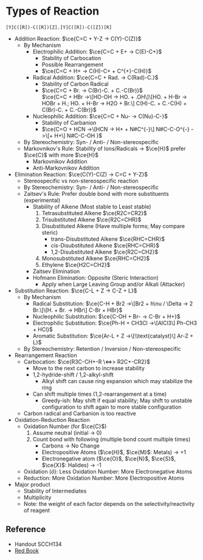 # Types of Reaction

````smiles
[Y]C([R])-C([R])[Z].[Y]C([R])-C([Z])[R]
````

* Addition Reaction: $\ce{C=C + Y-Z -> C(Y)-C(Z)}$
  * By Mechanism
    * Electrophilic Addition: $\ce{C=C + E+ -> C(E)-C+}$
      * Stability of Carbocation
      * Possible Rearrangement
      * $\ce{C=C + H+ -> C(H)-C+ + C^{+}-C(H)}$
    * Radical Addition: $\ce{C=C + Rad. -> C(Rad)-C.}$
      * Stability of Carbon Radical
      * $\ce{C=C + Br. -> C(Br)-C. + C.-C(Br)}$  
        $\ce{C=C + HBr ->\[HO-OH -> HO. + .OH\]\[HO. + H-Br -> HOBr + H.; HO. + H-Br -> H2O + Br.\] C(H)-C. + C.-C(H) + C(Br)-C. + C.-C(Br)}$
    * Nucleophilic Addition: $\ce{C=C + Nu- -> C(Nu)-C-}$
      * Stability of Carbanion
      * $\ce{C=O + HCN ->\[HCN -> H+ + N#C^{-}\] N#C-C-O^{-} ->\[+ H+\] N#C-C-OH }$
  * By Stereochemistry: Syn- / Anti- / Non-stereospecific
  * Markovnikov's Rule: Stability of Ions/Radicals → $\ce{H}$ prefer $\ce{C}$ with more $\ce{H}$
    * Markovnikov Addition
    * Anti-Markovnikov Addition
* Elimination Reaction: $\ce{C(Y)-C(Z) -> C=C + Y-Z}$
  * Stereospecific vs non-stereospecific reaction
  * By Stereochemistry: Syn- / Anti- / Non-stereospecific
  * Zaitsev's Rule: Prefer double bond with more substituents (experimental)
    * Stability of Alkene (Most stable to Least stable)
      1. Tetrasubstituted Alkene $\ce{R2C=CR2}$
      1. Trisubstituted Alkene $\ce{R2C=CHR}$
      1. Disubstituted Alkene (Have multiple forms; May compare steric)
         * trans-Disubstituted Alkene $\ce{RHC=CHR}$
         * cis-Disubstituted Alkene $\ce{RHC=CHR}$
         * 1,2-Disubstituted Alkene $\ce{R2C=CH2}$
      1. Monosubstituted Alkene $\ce{RHC=CH2}$
      1. Ethylene $\ce{H2C=CH2}$
    * Zaitsev Elimination
    * Hofmann Elimination: Opposite (Steric Interaction)
      * Apply when Large Leaving Group and/or Alkali (Attacker)
* Substitution Reaction: $\ce{C-L + Z -> C-Z + L}$
  * By Mechanism
    * Radical Substitution: $\ce{C-H + Br2 ->\[Br2 + h\nu / \Delta -> 2 Br.\]\[H. + Br. -> HBr\] C-Br + HBr}$
    * Nucleophilic Substitution: $\ce{C-OH + Br- -> C-Br + H+}$
    * Electrophilic Substitution: $\ce{Ph-H + CH3Cl ->\[AlCl3\] Ph-CH3 + HCl}$
    * Aromatic Substitution: $\ce{Ar-L + Z ->\[\\text{catalyst}\] Ar-Z + L}$
  * By Stereochemistry: Retention / Inversion / Non-stereospecific
* Rearrangement Reaction
  * Carbocation: $\ce{R3C-CH+-R \<=>> R2C+-CR2}$
    * Move to the next carbon to increase stability
    * 1,2-hydride-shift / 1,2-alkyl-shift
      * Alkyl shift can cause ring expansion which may stabilize the ring
    * Can shift multiple times (1,2-rearrangement at a time)
      * Greedy-ish: May shift if equal stability; May shift to unstable configuration to shift again to more stable configuration
  * Carbon radical and Carbanion is too reactive
* Oxidation-Reduction Reaction
  * Oxidation Number (for $\ce{C}$)
    1. Assume neutral (initial → 0)
    1. Count bond with following (multiple bond count multiple times)
       * Carbons → No Change
       * Electropositive Atoms ($\ce{H}$, $\ce{M}$: Metals) → +1
       * Electronegative atom ($\ce{O}$, $\ce{N}$, $\ce{S}$, $\ce{X}$: Halides) → -1
  * Oxidation ($\hat{o}$): Less Oxidation Number: More Electronegative Atoms
  * Reduction: More Oxidation Number: More Electropositive Atoms
* Major product
  * Stability of Intermediates
  * Multiplicity
  * Note: the weight of each factor depends on the selectivity/reactivity of reagent

## Reference

* Handout SCCH134
* [Red Book](../../Reference/Organic%20chemistry.md)
